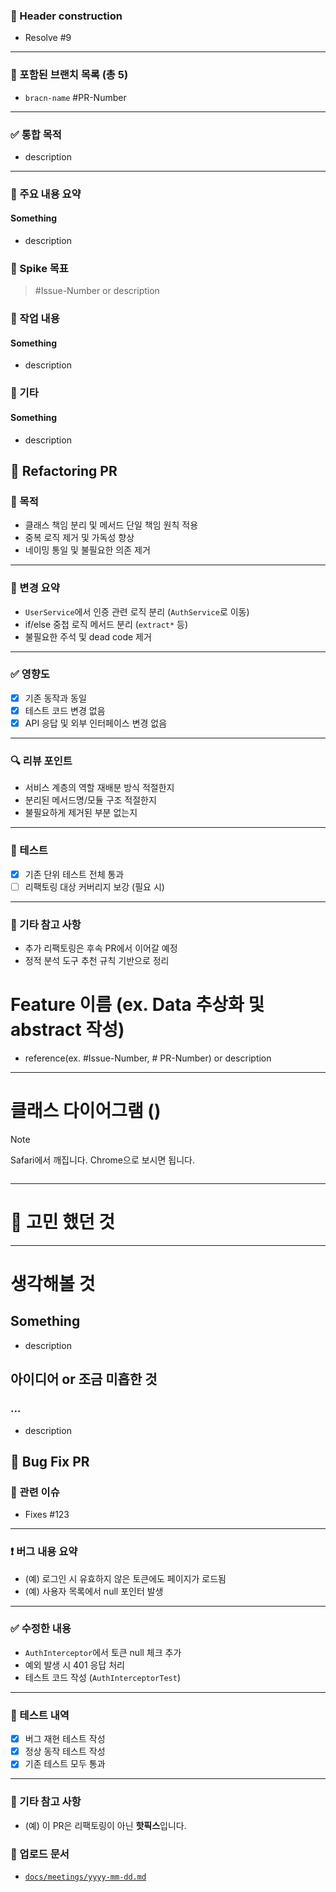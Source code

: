 <!-------------------------- Group Spike Root -------------------------->

<!-- Title: [Spike] issueX descrition -->
<!-- Label: Group spike -->


### 🌲 Header construction
- Resolve #9
---
### 🧩 포함된 브랜치 목록 (총 5)
- `bracn-name` #PR-Number
---
### ✅ 통합 목적
- description
---
### 🔎 주요 내용 요약

#### Something
- description





<!-------------------------- Individual Spike -------------------------->

<!-- Title: [Spike] issueX descrition -->
<!-- Label: Group Spike or Individual spike-->

### 🧪 Spike 목표
> #Issue-Number or description

### 🔨 작업 내용
#### Something
- description

### 🧹 기타
#### Something
- description





<!-------------------------- Refactor -------------------------->
<!-- Title: [Refactor] description -->
<!-- Label:  -->
## 🔧 Refactoring PR

### 📌 목적
<!-- 어떤 의도로 리팩토링을 진행했는지 작성 -->
- 클래스 책임 분리 및 메서드 단일 책임 원칙 적용
- 중복 로직 제거 및 가독성 향상
- 네이밍 통일 및 불필요한 의존 제거

---

### 🧩 변경 요약
<!-- 주요 변경 사항 요약 (기능 변경 없어야 함) -->
- `UserService`에서 인증 관련 로직 분리 (`AuthService`로 이동)
- if/else 중첩 로직 메서드 분리 (`extract*` 등)
- 불필요한 주석 및 dead code 제거

---

### ✅ 영향도
- [x] 기존 동작과 동일
- [x] 테스트 코드 변경 없음
- [x] API 응답 및 외부 인터페이스 변경 없음

---

### 🔍 리뷰 포인트
<!-- 리뷰어가 집중해서 보면 좋을 변경 지점 -->
- 서비스 계층의 역할 재배분 방식 적절한지
- 분리된 메서드명/모듈 구조 적절한지
- 불필요하게 제거된 부분 없는지

---

### 🧪 테스트
- [x] 기존 단위 테스트 전체 통과
- [ ] 리팩토링 대상 커버리지 보강 (필요 시)

---

### 📝 기타 참고 사항
- 추가 리팩토링은 후속 PR에서 이어갈 예정
- 정적 분석 도구 추천 규칙 기반으로 정리





<!-------------------------- Feature -------------------------->

<!-- Title: [Feature] description -->
<!-- Label: enhancement -->
# Feature 이름 (ex. Data 추상화 및 abstract 작성)
- reference(ex. #Issue-Number, # PR-Number) or description

<!-- # Custom 항목 -->
---
# 클래스 다이어그램 ()
>[!note]
> Safari에서 깨집니다. Chrome으로 보시면 됩니다.
```mermaid

```
---
# 🤔 고민 했던 것

---
# 생각해볼 것
## Something
- description
## 아이디어 or 조금 미흡한 것
### ...
- description





<!-------------------------- Fix bug -------------------------->

<!-- Title: [Fix] description -->
<!-- Label: bug -->


## 🐞 Bug Fix PR

### 📌 관련 이슈
<!-- 해당 버그 이슈 번호를 연결. 없다면 description -->
- Fixes #123

---

### ❗ 버그 내용 요약
<!-- 어떤 문제가 발생했는지 요약 설명 -->
- (예) 로그인 시 유효하지 않은 토큰에도 페이지가 로드됨
- (예) 사용자 목록에서 null 포인터 발생

---

### ✅ 수정한 내용
<!-- 어떤 방식으로 버그를 해결했는지 구체적으로 작성 -->
- `AuthInterceptor`에서 토큰 null 체크 추가
- 예외 발생 시 401 응답 처리
- 테스트 코드 작성 (`AuthInterceptorTest`)

---

### 🧪 테스트 내역
- [x] 버그 재현 테스트 작성
- [x] 정상 동작 테스트 작성
- [x] 기존 테스트 모두 통과

---

### 📝 기타 참고 사항
<!-- 코드 리뷰어가 알아야 할 추가 정보가 있다면 작성 -->
- (예) 이 PR은 리팩토링이 아닌 **핫픽스**입니다.







<!-------------------------- 회의록 -------------------------->

<!-- Title: [회의록] YY-MM-DD 회의록 -->
<!-- Label: documentation -->

### 📁 업로드 문서
- [`docs/meetings/yyyy-mm-dd.md`](docs/meetings/yyyy-mm-dd.md)